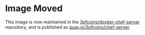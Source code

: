Image Moved
===========

This image is now maintained in the
[3ofcoins/docker-chef-server](https://github.com/3ofcoins/docker-chef-server/)
repository, and is published as
[quay.io/3ofcoins/chef-server](https://quay.io/3ofcoins/chef-server/).
